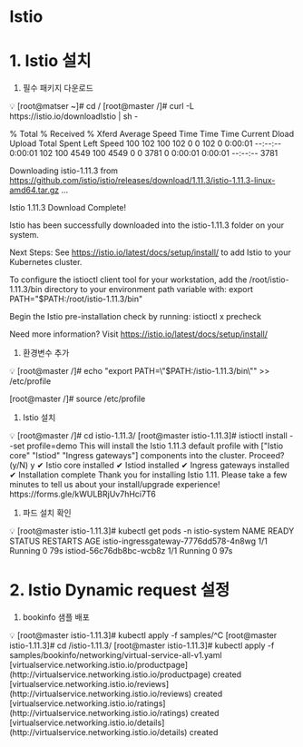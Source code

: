 # Istio

# 1. Istio 설치

1. 필수 패키지 다운로드

<aside>
💡 [root@matser ~]# cd /
[root@master /]# curl -L https://istio.io/downloadIstio | sh -

% Total    % Received % Xferd  Average Speed   Time    Time     Time  Current
Dload  Upload   Total   Spent    Left  Speed
100   102  100   102    0     0    102      0  0:00:01 --:--:--  0:00:01   102
100  4549  100  4549    0     0   3781      0  0:00:01  0:00:01 --:--:--  3781

Downloading istio-1.11.3 from https://github.com/istio/istio/releases/download/1.11.3/istio-1.11.3-linux-amd64.tar.gz ...

Istio 1.11.3 Download Complete!

Istio has been successfully downloaded into the istio-1.11.3 folder on your system.

Next Steps:
See https://istio.io/latest/docs/setup/install/ to add Istio to your Kubernetes cluster.

To configure the istioctl client tool for your workstation,
add the /root/istio-1.11.3/bin directory to your environment path variable with:
export PATH="$PATH:/root/istio-1.11.3/bin"

Begin the Istio pre-installation check by running:
istioctl x precheck

Need more information? Visit https://istio.io/latest/docs/setup/install/

</aside>

1. 환경변수 추가

<aside>
💡 [root@master /]# echo "export PATH=\"$PATH:/istio-1.11.3/bin\"" >> /etc/profile

[root@master /]# source /etc/profile

</aside>

1. Istio 설치

<aside>
💡 [root@master /]# cd istio-1.11.3/
[root@master istio-1.11.3]# istioctl install --set profile=demo
This will install the Istio 1.11.3 default profile with ["Istio core" "Istiod" "Ingress gateways"] components into the cluster. Proceed? (y/N) y
✔ Istio core installed
✔ Istiod installed
✔ Ingress gateways installed
✔ Installation complete
Thank you for installing Istio 1.11.  Please take a few minutes to tell us about your install/upgrade experience!  https://forms.gle/kWULBRjUv7hHci7T6

</aside>

1. 파드 설치 확인

<aside>
💡 [root@master istio-1.11.3]# kubectl get pods -n istio-system
NAME                                   READY   STATUS    RESTARTS   AGE
istio-ingressgateway-7776dd578-4n8wg   1/1     Running   0          79s
istiod-56c76db8bc-wcb8z                1/1     Running   0          97s

</aside>

# 2. Istio Dynamic request 설정

1. bookinfo 샘플 배포

<aside>
💡 [root@master istio-1.11.3]# kubectl apply -f samples/^C
[root@master istio-1.11.3]# cd /istio-1.11.3/
[root@master istio-1.11.3]# kubectl apply -f samples/bookinfo/networking/virtual-service-all-v1.yaml
[virtualservice.networking.istio.io/productpage](http://virtualservice.networking.istio.io/productpage) created
[virtualservice.networking.istio.io/reviews](http://virtualservice.networking.istio.io/reviews) created
[virtualservice.networking.istio.io/ratings](http://virtualservice.networking.istio.io/ratings) created
[virtualservice.networking.istio.io/details](http://virtualservice.networking.istio.io/details) created

</aside>
